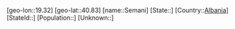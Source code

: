 ﻿---
location: [40.83,19.32]
type: City
tags:
- geo/City


SpocWebEntityId: 34195
isDeleted: false
confidential: public

---
[geo-lon::19.32]
[geo-lat::40.83]
[name::Semani]
[State::]
[Country::[Albania](geo/Continent/Europe/Albania.md)]
[StateId::]
[Population::]
[Unknown::]

